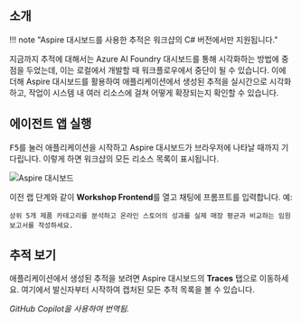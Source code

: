 ## 소개

!!! note "Aspire 대시보드를 사용한 추적은 워크샵의 C# 버전에서만 지원됩니다."

지금까지 추적에 대해서는 Azure AI Foundry 대시보드를 통해 시각화하는 방법에 중점을 두었는데, 이는 로컬에서 개발할 때 워크플로우에서 중단이 될 수 있습니다. 이에 더해 Aspire 대시보드를 활용하여 애플리케이션에서 생성된 추적을 실시간으로 시각화하고, 작업이 시스템 내 여러 리소스에 걸쳐 어떻게 확장되는지 확인할 수 있습니다.

## 에이전트 앱 실행

<kbd>F5</kbd>를 눌러 애플리케이션을 시작하고 Aspire 대시보드가 브라우저에 나타날 때까지 기다립니다. 이렇게 하면 워크샵의 모든 리소스 목록이 표시됩니다.

![Aspire 대시보드](../media/lab-7-dashboard.png)

이전 랩 단계와 같이 **Workshop Frontend**를 열고 채팅에 프롬프트를 입력합니다. 예:

```plaintext
상위 5개 제품 카테고리를 분석하고 온라인 스토어의 성과를 실제 매장 평균과 비교하는 임원 보고서를 작성하세요.
```

## 추적 보기

애플리케이션에서 생성된 추적을 보려면 Aspire 대시보드의 **Traces** 탭으로 이동하세요. 여기에서 발신자부터 시작하여 캡처된 모든 추적 목록을 볼 수 있습니다.

*GitHub Copilot을 사용하여 번역됨.*
